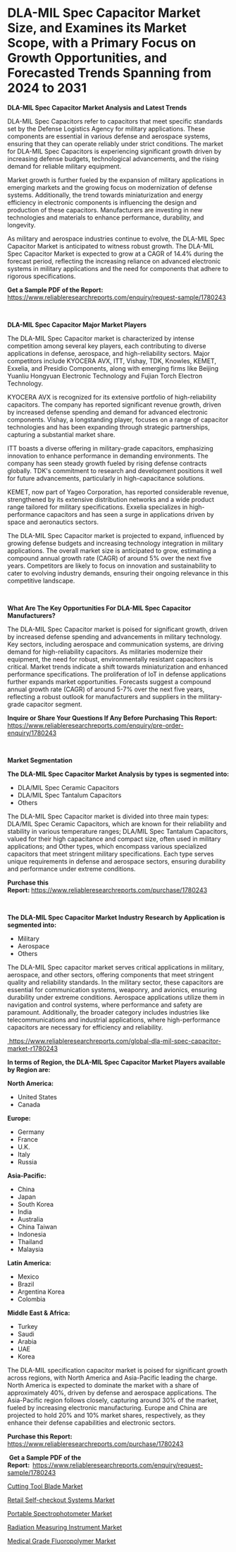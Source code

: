 <p><h1>DLA-MIL Spec Capacitor Market Size, and Examines its Market Scope, with a Primary Focus on Growth Opportunities, and Forecasted Trends Spanning from 2024 to 2031</h1></p><p><strong>DLA-MIL Spec Capacitor Market Analysis and Latest Trends</strong></p>
<p><p>DLA-MIL Spec Capacitors refer to capacitors that meet specific standards set by the Defense Logistics Agency for military applications. These components are essential in various defense and aerospace systems, ensuring that they can operate reliably under strict conditions. The market for DLA-MIL Spec Capacitors is experiencing significant growth driven by increasing defense budgets, technological advancements, and the rising demand for reliable military equipment.</p><p>Market growth is further fueled by the expansion of military applications in emerging markets and the growing focus on modernization of defense systems. Additionally, the trend towards miniaturization and energy efficiency in electronic components is influencing the design and production of these capacitors. Manufacturers are investing in new technologies and materials to enhance performance, durability, and longevity.</p><p>As military and aerospace industries continue to evolve, the DLA-MIL Spec Capacitor Market is anticipated to witness robust growth. The DLA-MIL Spec Capacitor Market is expected to grow at a CAGR of 14.4% during the forecast period, reflecting the increasing reliance on advanced electronic systems in military applications and the need for components that adhere to rigorous specifications.</p></p>
<p><strong>Get a Sample PDF of the Report:&nbsp;</strong> <a href="https://www.reliableresearchreports.com/enquiry/request-sample/1780243?utm_campaign=10&utm_medium=2&utm_source=Github&utm_content=ia&utm_term=19122024&utm_id=dla-mil-spec-capacitor">https://www.reliableresearchreports.com/enquiry/request-sample/1780243</a></p>
<p>&nbsp;</p>
<p><strong>DLA-MIL Spec Capacitor Major Market Players</strong></p>
<p><p>The DLA-MIL Spec Capacitor market is characterized by intense competition among several key players, each contributing to diverse applications in defense, aerospace, and high-reliability sectors. Major competitors include KYOCERA AVX, ITT, Vishay, TDK, Knowles, KEMET, Exxelia, and Presidio Components, along with emerging firms like Beijing Yuanliu Hongyuan Electronic Technology and Fujian Torch Electron Technology.</p><p>KYOCERA AVX is recognized for its extensive portfolio of high-reliability capacitors. The company has reported significant revenue growth, driven by increased defense spending and demand for advanced electronic components. Vishay, a longstanding player, focuses on a range of capacitor technologies and has been expanding through strategic partnerships, capturing a substantial market share.</p><p>ITT boasts a diverse offering in military-grade capacitors, emphasizing innovation to enhance performance in demanding environments. The company has seen steady growth fueled by rising defense contracts globally. TDK's commitment to research and development positions it well for future advancements, particularly in high-capacitance solutions.</p><p>KEMET, now part of Yageo Corporation, has reported considerable revenue, strengthened by its extensive distribution networks and a wide product range tailored for military specifications. Exxelia specializes in high-performance capacitors and has seen a surge in applications driven by space and aeronautics sectors.</p><p>The DLA-MIL Spec Capacitor market is projected to expand, influenced by growing defense budgets and increasing technology integration in military applications. The overall market size is anticipated to grow, estimating a compound annual growth rate (CAGR) of around 5% over the next five years. Competitors are likely to focus on innovation and sustainability to cater to evolving industry demands, ensuring their ongoing relevance in this competitive landscape.</p></p>
<p>&nbsp;</p>
<p><strong>What Are The Key Opportunities For DLA-MIL Spec Capacitor Manufacturers?</strong></p>
<p><p>The DLA-MIL Spec Capacitor market is poised for significant growth, driven by increased defense spending and advancements in military technology. Key sectors, including aerospace and communication systems, are driving demand for high-reliability capacitors. As militaries modernize their equipment, the need for robust, environmentally resistant capacitors is critical. Market trends indicate a shift towards miniaturization and enhanced performance specifications. The proliferation of IoT in defense applications further expands market opportunities. Forecasts suggest a compound annual growth rate (CAGR) of around 5-7% over the next five years, reflecting a robust outlook for manufacturers and suppliers in the military-grade capacitor segment.</p></p>
<p><strong>Inquire or Share Your Questions If Any Before Purchasing This Report:</strong> <a href="https://www.reliableresearchreports.com/enquiry/pre-order-enquiry/1780243?utm_campaign=10&utm_medium=2&utm_source=Github&utm_content=ia&utm_term=19122024&utm_id=dla-mil-spec-capacitor">https://www.reliableresearchreports.com/enquiry/pre-order-enquiry/1780243</a></p>
<p>&nbsp;</p>
<p><strong>Market Segmentation</strong></p>
<p><strong>The DLA-MIL Spec Capacitor Market Analysis by types is segmented into:</strong></p>
<p><ul><li>DLA/MIL Spec Ceramic Capacitors</li><li>DLA/MIL Spec Tantalum Capacitors</li><li>Others</li></ul></p>
<p><p>The DLA-MIL Spec Capacitor market is divided into three main types: DLA/MIL Spec Ceramic Capacitors, which are known for their reliability and stability in various temperature ranges; DLA/MIL Spec Tantalum Capacitors, valued for their high capacitance and compact size, often used in military applications; and Other types, which encompass various specialized capacitors that meet stringent military specifications. Each type serves unique requirements in defense and aerospace sectors, ensuring durability and performance under extreme conditions.</p></p>
<p><strong>Purchase this Report:&nbsp;</strong><a href="https://www.reliableresearchreports.com/purchase/1780243?utm_campaign=10&utm_medium=2&utm_source=Github&utm_content=ia&utm_term=19122024&utm_id=dla-mil-spec-capacitor">https://www.reliableresearchreports.com/purchase/1780243</a></p>
<p>&nbsp;</p>
<p><strong>The DLA-MIL Spec Capacitor Market Industry Research by Application is segmented into:</strong></p>
<p><ul><li>Military</li><li>Aerospace</li><li>Others</li></ul></p>
<p><p>The DLA-MIL Spec capacitor market serves critical applications in military, aerospace, and other sectors, offering components that meet stringent quality and reliability standards. In the military sector, these capacitors are essential for communication systems, weaponry, and avionics, ensuring durability under extreme conditions. Aerospace applications utilize them in navigation and control systems, where performance and safety are paramount. Additionally, the broader category includes industries like telecommunications and industrial applications, where high-performance capacitors are necessary for efficiency and reliability.</p></p>
<p><a href="https://www.reliableresearchreports.com/global-dla-mil-spec-capacitor-market-r1780243?utm_campaign=10&utm_medium=2&utm_source=Github&utm_content=ia&utm_term=19122024&utm_id=dla-mil-spec-capacitor">&nbsp;https://www.reliableresearchreports.com/global-dla-mil-spec-capacitor-market-r1780243</a></p>
<p><strong>In terms of Region, the DLA-MIL Spec Capacitor Market Players available by Region are:</strong></p>
<p>
    <p> <strong> North America: </strong>
        <ul>
            <li>United States</li>
            <li>Canada</li>
        </ul>
        </p> 
    <p> <strong> Europe: </strong>
        <ul>
            <li>Germany</li>
            <li>France</li>
            <li>U.K.</li>
            <li>Italy</li>
            <li>Russia</li>
        </ul>
        </p> 
    <p> <strong> Asia-Pacific: </strong>
        <ul>
            <li>China</li>
            <li>Japan</li>
            <li>South Korea</li>
            <li>India</li>
            <li>Australia</li>
            <li>China Taiwan</li>
            <li>Indonesia</li>
            <li>Thailand</li>
            <li>Malaysia</li>
        </ul>
        </p> 
    <p> <strong> Latin America: </strong>
        <ul>
            <li>Mexico</li>
            <li>Brazil</li>
            <li>Argentina Korea</li>
            <li>Colombia</li>
        </ul>
        </p> 
    <p> <strong> Middle East & Africa: </strong>
        <ul>
            <li>Turkey</li>
            <li>Saudi</li>
            <li>Arabia</li>
            <li>UAE</li>
            <li>Korea</li>
        </ul>
    </p>
    </p>
<p><p>The DLA-MIL specification capacitor market is poised for significant growth across regions, with North America and Asia-Pacific leading the charge. North America is expected to dominate the market with a share of approximately 40%, driven by defense and aerospace applications. The Asia-Pacific region follows closely, capturing around 30% of the market, fueled by increasing electronic manufacturing. Europe and China are projected to hold 20% and 10% market shares, respectively, as they enhance their defense capabilities and electronic sectors.</p></p>
<p><strong>Purchase this Report: </strong><a href="https://www.reliableresearchreports.com/purchase/1780243?utm_campaign=10&utm_medium=2&utm_source=Github&utm_content=ia&utm_term=19122024&utm_id=dla-mil-spec-capacitor">https://www.reliableresearchreports.com/purchase/1780243</a></p>
<p>&nbsp;<strong>Get a Sample PDF of the Report:&nbsp;&nbsp;</strong><a href="https://www.reliableresearchreports.com/enquiry/request-sample/1780243?utm_campaign=10&utm_medium=2&utm_source=Github&utm_content=ia&utm_term=19122024&utm_id=dla-mil-spec-capacitor">https://www.reliableresearchreports.com/enquiry/request-sample/1780243</a></p>
<p><strong></strong></p>
<p><p><a href="https://www.linkedin.com/pulse/forecast-cutting-tool-blade-market-from-2024-2031-rapid-growth-kekue?utm_campaign=10&utm_medium=2&utm_source=Github&utm_content=ia&utm_term=19122024&utm_id=dla-mil-spec-capacitor">Cutting Tool Blade Market</a></p><p><a href="https://github.com/mahnoor2003/Market-Research-Report-List-6/blob/main/retail-self-checkout-systems-market.md?utm_campaign=10&utm_medium=2&utm_source=Github&utm_content=ia&utm_term=19122024&utm_id=dla-mil-spec-capacitor">Retail Self-checkout Systems Market</a></p><p><a href="https://www.linkedin.com/pulse/portable-spectrophotometer-market-analysis-size-share-sales-industry-0woqe?utm_campaign=10&utm_medium=2&utm_source=Github&utm_content=ia&utm_term=19122024&utm_id=dla-mil-spec-capacitor">Portable Spectrophotometer Market</a></p><p><a href="https://www.linkedin.com/pulse/radiation-measuring-instrument-market-sizeshare-recent-development-omghe?utm_campaign=10&utm_medium=2&utm_source=Github&utm_content=ia&utm_term=19122024&utm_id=dla-mil-spec-capacitor">Radiation Measuring Instrument Market</a></p><p><a href="https://github.com/ygfu6u/Market-Research-Report-List-1/blob/main/medical-grade-fluoropolymer-market.md?utm_campaign=10&utm_medium=2&utm_source=Github&utm_content=ia&utm_term=19122024&utm_id=dla-mil-spec-capacitor">Medical Grade Fluoropolymer Market</a></p></p>
